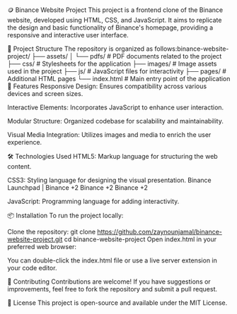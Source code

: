 🪙 Binance Website Project
This project is a frontend clone of the Binance website, developed using HTML, CSS, and JavaScript. It aims to replicate the design and basic functionality of Binance's homepage, providing a responsive and interactive user interface.​

📁 Project Structure
The repository is organized as follows:​
binance-website-project/
├── assets/
│   └── pdfs/           # PDF documents related to the project
├── css/                # Stylesheets for the application
├── images/             # Image assets used in the project
├── js/                 # JavaScript files for interactivity
├── pages/              # Additional HTML pages
└── index.html          # Main entry point of the application
🚀 Features
Responsive Design: Ensures compatibility across various devices and screen sizes.​

Interactive Elements: Incorporates JavaScript to enhance user interaction.​

Modular Structure: Organized codebase for scalability and maintainability.​

Visual Media Integration: Utilizes images and media to enrich the user experience.​

🛠️ Technologies Used
HTML5: Markup language for structuring the web content.​

CSS3: Styling language for designing the visual presentation.​
Binance Launchpad | Binance
+2
Binance
+2
Binance
+2

JavaScript: Programming language for adding interactivity.​

📦 Installation
To run the project locally:

Clone the repository:
git clone https://github.com/zaynounjamal/binance-website-project.git
cd binance-website-project
Open index.html in your preferred web browser:

You can double-click the index.html file or use a live server extension in your code editor.

🤝 Contributing
Contributions are welcome! If you have suggestions or improvements, feel free to fork the repository and submit a pull request.​

📄 License
This project is open-source and available under the MIT License.
